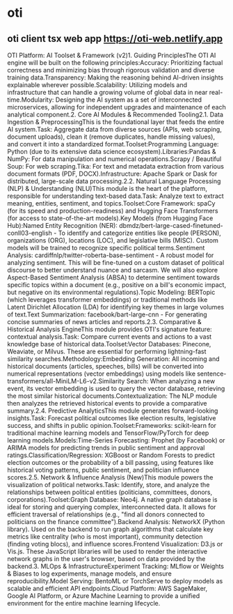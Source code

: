 # oti
oti client tsx web app
https://oti-web.netlify.app
---
OTI Platform: AI Toolset & Framework (v2)1. Guiding PrinciplesThe OTI AI engine will be built on the following principles:Accuracy: Prioritizing factual correctness and minimizing bias through rigorous validation and diverse training data.Transparency: Making the reasoning behind AI-driven insights explainable wherever possible.Scalability: Utilizing models and infrastructure that can handle a growing volume of global data in near real-time.Modularity: Designing the AI system as a set of interconnected microservices, allowing for independent upgrades and maintenance of each analytical component.2. Core AI Modules & Recommended Tooling2.1. Data Ingestion & PreprocessingThis is the foundational layer that feeds the entire AI system.Task: Aggregate data from diverse sources (APIs, web scraping, document uploads), clean it (remove duplicates, handle missing values), and convert it into a standardized format.Toolset:Programming Language: Python (due to its extensive data science ecosystem).Libraries:Pandas & NumPy: For data manipulation and numerical operations.Scrapy / Beautiful Soup: For web scraping.Tika: For text and metadata extraction from various document formats (PDF, DOCX).Infrastructure: Apache Spark or Dask for distributed, large-scale data processing.2.2. Natural Language Processing (NLP) & Understanding (NLU)This module is the heart of the platform, responsible for understanding text-based data.Task: Analyze text to extract meaning, entities, sentiment, and topics.Toolset:Core Framework: spaCy (for its speed and production-readiness) and Hugging Face Transformers (for access to state-of-the-art models).Key Models (from Hugging Face Hub):Named Entity Recognition (NER): dbmdz/bert-large-cased-finetuned-conll03-english - To identify and categorize entities like people (PERSON), organizations (ORG), locations (LOC), and legislative bills (MISC). Custom models will be trained to recognize specific political terms.Sentiment Analysis: cardiffnlp/twitter-roberta-base-sentiment - A robust model for analyzing sentiment. This will be fine-tuned on a custom dataset of political discourse to better understand nuance and sarcasm. We will also explore Aspect-Based Sentiment Analysis (ABSA) to determine sentiment towards specific topics within a document (e.g., positive on a bill's economic impact, but negative on its environmental regulations).Topic Modeling: BERTopic (which leverages transformer embeddings) or traditional methods like Latent Dirichlet Allocation (LDA) for identifying key themes in large volumes of text.Text Summarization: facebook/bart-large-cnn - For generating concise summaries of news articles and reports.2.3. Comparative & Historical Analysis EngineThis module provides OTI's signature feature: contextual analysis.Task: Compare current events and actions to a vast knowledge base of historical data.Toolset:Vector Databases: Pinecone, Weaviate, or Milvus. These are essential for performing lightning-fast similarity searches.Methodology:Embedding Generation: All incoming and historical documents (articles, speeches, bills) will be converted into numerical representations (vector embeddings) using models like sentence-transformers/all-MiniLM-L6-v2.Similarity Search: When analyzing a new event, its vector embedding is used to query the vector database, retrieving the most similar historical documents.Contextualization: The NLP module then analyzes the retrieved historical events to provide a comparative summary.2.4. Predictive AnalyticsThis module generates forward-looking insights.Task: Forecast political outcomes like election results, legislative success, and shifts in public opinion.Toolset:Frameworks: scikit-learn for traditional machine learning models and TensorFlow/PyTorch for deep learning models.Models:Time-Series Forecasting: Prophet (by Facebook) or ARIMA models for predicting trends in public sentiment and approval ratings.Classification/Regression: XGBoost or Random Forests to predict election outcomes or the probability of a bill passing, using features like historical voting patterns, public sentiment, and politician influence scores.2.5. Network & Influence Analysis (New)This module powers the visualization of political networks.Task: Identify, store, and analyze the relationships between political entities (politicians, committees, donors, corporations).Toolset:Graph Database: Neo4j. A native graph database is ideal for storing and querying complex, interconnected data. It allows for efficient traversal of relationships (e.g., "find all donors connected to politicians on the finance committee").Backend Analysis: NetworkX (Python library). Used on the backend to run graph algorithms that calculate key metrics like centrality (who is most important), community detection (finding voting blocs), and influence scores.Frontend Visualization: D3.js or Vis.js. These JavaScript libraries will be used to render the interactive network graphs in the user's browser, based on data provided by the backend.3. MLOps & InfrastructureExperiment Tracking: MLflow or Weights & Biases to log experiments, manage models, and ensure reproducibility.Model Serving: BentoML or TorchServe to deploy models as scalable and efficient API endpoints.Cloud Platform: AWS SageMaker, Google AI Platform, or Azure Machine Learning to provide a unified environment for the entire machine learning lifecycle.

